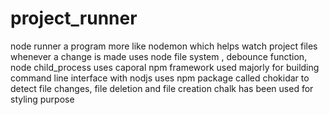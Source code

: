 # project_runner
node runner
a program more like nodemon which helps watch project files whenever a change is made
uses node file system , debounce function, node child_process
uses caporal npm framework used majorly for building command line interface with nodjs
uses npm package called chokidar to detect file changes, file deletion and file creation
chalk has been used for styling purpose
